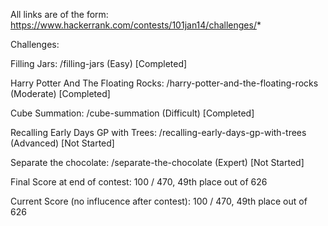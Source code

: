 All links are of the form: https://www.hackerrank.com/contests/101jan14/challenges/*

Challenges:

Filling Jars: /filling-jars (Easy) [Completed]

Harry Potter And The Floating Rocks: /harry-potter-and-the-floating-rocks (Moderate) [Completed]

Cube Summation: /cube-summation (Difficult) [Completed]

Recalling Early Days GP with Trees: /recalling-early-days-gp-with-trees (Advanced) [Not Started]

Separate the chocolate: /separate-the-chocolate (Expert) [Not Started]

Final Score at end of contest: 100 / 470, 49th place out of 626

Current Score (no influcence after contest): 100 / 470, 49th place out of 626
